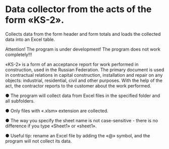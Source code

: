 # Data collector from the acts of the form «KS-2».
Collects data from the form header and form totals and loads the collected data into an Excel table.

Attention! The program is under development! The program does not work completely!!!


«KS-2» is a form of an acceptance report for work performed in construction, used in the Russian Federation. The primary document is used in contractual relations in capital construction, installation and repair on any objects: industrial, residential, civil and other purposes. With the help of the act, the contractor reports to the customer about the work performed.

● The program will collect data from Excel files in the specified folder and all subfolders.

● Only files with «.xlsm» extension are collected.

● The way you specify the sheet name is not case-sensitive - there is no difference if you type «Sheet1» or «sheet1».

● Useful tip: rename an Excel file by adding the «@» symbol, and the program will not collect its data.
